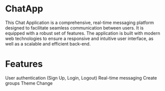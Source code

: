 # ChatApp
This Chat Application is a comprehensive, real-time messaging platform designed to facilitate seamless communication between users. It is equipped with a robust set of features. The application is built with modern web technologies to ensure a responsive and intuitive user interface, as well as a scalable and efficient back-end.

# Features
User authentication (Sign Up, Login, Logout)
Real-time messaging
Create groups
Theme Change

